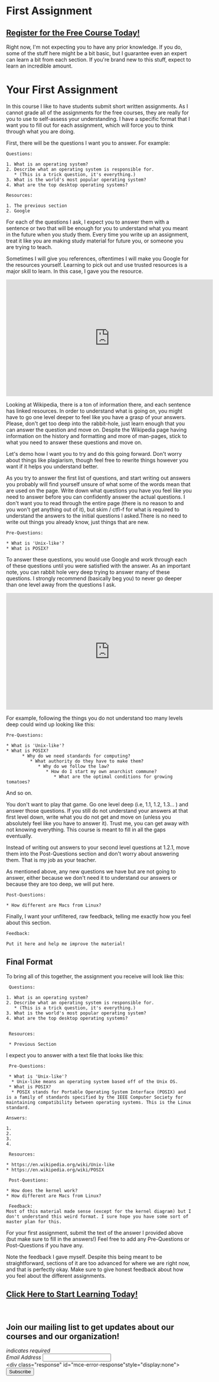 # First Assignment
##  [Register for the Free Course Today!](https://roppers.thinkific.com/courses/computing-fundamentals)
Right now, I'm not expecting you to have any prior knowledge. If you do, some of the stuff here might be a bit basic, but I guarantee even an expert can learn a bit from each section. If you're brand new to this stuff, expect to learn an incredible amount. 

# Your First Assignment

In this course I like to have students submit short written assignments. As I cannot grade all of the assignments for the free courses, they are really for you to use to self-assess your understanding. I have a specific format that I want you to fill out for each assignment, which will force you to think through what you are doing.

First, there will be the questions I want you to answer. 
For example:

```
Questions:

1. What is an operating system?
2. Describe what an operating system is responsible for. 
   * (This is a trick question, it's everything.)
3. What is the world's most popular operating system? 
4. What are the top desktop operating systems?

Resources:

1. The previous section
2. Google

```

For each of the questions I ask, I expect you to answer them with a sentence or two that will be enough for you to understand what you meant in the future when you study them. Every time you write up an assignment, treat it like you are making study material for future you, or someone you are trying to teach.

Sometimes I will give you references, oftentimes I will make you Google for the resources yourself. Learning to pick out and use trusted resources is a major skill to learn. In this case, I gave you the resource.

<iframe width="560" height="315" src="https://www.youtube.com/embed/xc3VG9JZM6I" title="YouTube video player" frameborder="0" allow="accelerometer; autoplay; clipboard-write; encrypted-media; gyroscope; picture-in-picture" allowfullscreen></iframe>

Looking at Wikipedia, there is a ton of information there, and each sentence has linked resources. In order to understand what is going on, you might have to go one level deeper to feel like you have a grasp of your answers. Please, don't get too deep into the rabbit-hole, just learn enough that you can answer the question and move on. Despite the Wikipedia page having information on the history and formatting and more of man-pages, stick to what you need to answer these questions and move on.

Let's demo how I want you to try and do this going forward. Don't worry about things like plagiarism, though feel free to rewrite things however you want if it helps you understand better.

As you try to answer the first list of questions, and start writing out answers you probably will find yourself unsure of what some of the words mean that are used on the page. Write down what questions you have you feel like you need to answer before you can confidently answer the actual questions.  I don't want you to read through the entire page (there is no reason to and you won't get anything out of it), but skim / ctfl-f for what is required to understand the answers to the initial questions I asked.There is no need to write out things you already know, just things that are new.

```
Pre-Questions:

* What is 'Unix-like'?
* What is POSIX?

```

To answer these questions, you would use Google and work through each of these questions until you were satisfied with the answer. As an important note, you can rabbit hole very deep trying to answer many of these questions. I strongly recommend (basically beg you) to never go deeper than one level away from the questions I ask.

<iframe width="560" height="315" src="https://www.youtube.com/embed/M7W2I9FGF9U" title="YouTube video player" frameborder="0" allow="accelerometer; autoplay; clipboard-write; encrypted-media; gyroscope; picture-in-picture" allowfullscreen></iframe>

For example, following the things you do not understand too many levels deep could wind up looking like this:

```
Pre-Questions:

* What is 'Unix-like'?
* What is POSIX?
      * Why do we need standards for computing?
         * What authority do they have to make them?
            * Why do we follow the law?
               * How do I start my own anarchist commune?
                  * What are the optimal conditions for growing tomatoes?
```
And so on.

You don't want to play that game. Go one level deep (i.e, 1.1, 1.2, 1.3... ) and answer those questions. If you still do not understand your answers at that first level down, write what you do not get and move on (unless you absolutely feel like you have to answer it). Trust me, you can get away with not knowing everything. This course is meant to fill in  all the gaps eventually. 

Instead of writing out answers to your second level questions at 1.2.1, move them into the Post-Questions section and don't worry about answering them. That is my job as your teacher. 



As mentioned above, any new questions we have but are not going to answer, either because we don't need it to understand our answers or because they are too deep, we will put here.

```
Post-Questions:

* How different are Macs from Linux?
```

Finally, I want your unfiltered, raw feedback, telling me exactly how you feel about this section.

```
Feedback:

Put it here and help me improve the material!

```


## Final Format

To bring all of this together, the assignment you receive will look like this:

~~~
 Questions:

1. What is an operating system?
2. Describe what an operating system is responsible for. 
   * (This is a trick question, it's everything.)
3. What is the world's most popular operating system? 
4. What are the top desktop operating systems?


 Resources:

 * Previous Section

~~~

I expect you to answer with a text file that looks like this:


~~~
 Pre-Questions:

 * What is 'Unix-like'?
  * Unix-like means an operating system based off of the Unix OS. 
 * What is POSIX? 
  * POSIX stands for Portable Operating System Interface (POSIX) and is a family of standards specified by the IEEE Computer Society for maintaining compatibility between operating systems. This is the Linux standard.

Answers:

1.
2. 
3.
4. 

 Resources:

* https://en.wikipedia.org/wiki/Unix-like
* https://en.wikipedia.org/wiki/POSIX

 Post-Questions:

* How does the kernel work?
* How different are Macs from Linux?

 Feedback:
Most of this material made sense (except for the kernel diagram) but I don't understand this weird format. I sure hope you have some sort of master plan for this.

~~~

For your first assignment, submit the text of the answer I provided above (but make sure to fill in the answers!) Feel free to add any Pre-Questions or Post-Questions if you have any.

 Note the feedback I gave myself. Despite this being meant to be straightforward, sections of it are too advanced for where we are right now, and that is perfectly okay. Make sure to give honest feedback about how you feel about the different assignments.

##  [Click Here to Start Learning Today!](https://roppers.thinkific.com/courses/computing-fundamentals)
<br><div id="mc_embed_signup"><form action="https://gmail.us5.list-manage.com/subscribe/post?u=4d03cc5db483966f7e0fe17cc&amp;id=8d9620c4b7" method="post" id="mc-embedded-subscribe-form" name="mc-embedded-subscribe-form" class="validate" target="_blank" novalidate>  <div id="mc_embed_signup_scroll"><h2>Join our mailing list to get updates about our courses and our organization!</h2><div class="indicates-required"><span class="asterisk">*</span> indicates required</div><div class="mc-field-group">	<label for="mce-EMAIL">Email Address  <span class="asterisk">*</span></label>	<input type="email" value="" name="EMAIL" class="required email" id="mce-EMAIL"></div>	<div id="mce-responses" class="clear">		<div class="response" id="mce-error-response"style="display:none"></div>		<div class="response" id="mce-success-response" style="display:none"></div>	</div>    <!-- real people should not fill this in and expect good things - do not remove this or risk form bot signups-->    <div style="position: absolute; left: -5000px;" aria-hidden="true"><input type="text" name="b_4d03cc5db483966f7e0fe17cc_8d9620c4b7" tabindex="-1" value=""></div>    <div class="clear"><input type="submit" value="Subscribe" name="subscribe" id="mc-embedded-subscribe" class="button"></div>    </div></form></div><script type="text/javascript" src="//s3.amazonaws.com/downloads.mailchimp.com/js/mc-validate.js"></script><script type="text/javascript">(function($) {window.fnames = new Array(); window.ftypes = newArray();fnames[0]="EMAIL";ftypes[0]="email";}(jQuery));var $mcj = jQuery.noConflict(true);</script><!--End mc_embed_signup-->